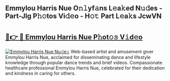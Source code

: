 ## Emmylou Harris Nue O𝚗𝚕yf𝚊ns L𝚎a𝚔ed N𝚞𝚍es - Part-Jlg P𝚑𝚘tos Vi𝚍𝚎o - H𝚘𝚝 Part L𝚎a𝚔s JcwVN

# <h2><a href="http://kf37yg2.oniu.top/?m=Emmylou+Harris+Nue">🔗👉 🔴 Emmylou Harris Nue P𝚑ot𝚘𝚜 V𝚒d𝚎o</a></h2>

[![Emmylou Harris Nue Nu𝚍e𝚜](https://i.imgur.com/0qMVB7G.gif)](http://kf37yg2.oniu.top/?m=Emmylou+Harris+Nue)
Web-based artist and amusement giver Emmylou Harris Nue, acclaimed for disseminating dance and lifestyle knowledge through popular dance trends and brief videos. Compassionate healthcare professional Emmylou Harris Nue, celebrated for their dedication and kindness in caring for others.  
